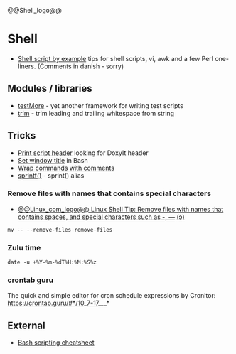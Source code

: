 @@Shell_logo@@

# Shell

- [Shell script by example](shell.sh) tips for shell scripts, vi, awk and a few Perl one-liners. (Comments in danish - sorry)

## Modules / libraries

- [testMore](testMore/) - yet another framework for writing test scripts
- [trim](trim/) - trim leading and trailing whitespace from string

## Tricks

- [Print script header](print_header.md) looking for DoxyIt header
- [Set window title](BashWindowTitle.md) in Bash
- [Wrap commands with comments](wrap_cmd_w_comments.md)
- [sprintf()](sprintf) - sprint() alias

### Remove files with names that contains special characters
- [@@Linux_com_logo@@ Linux Shell Tip: Remove files with names that contains spaces, and special characters such as -, —](https://www.linux.com/training-tutorials/linux-shell-tip-remove-files-names-contains-spaces-and-special-characters-such/)  [<span title="CopyLeft &#x1F12F; Local copy">(&#x0254;)</span>](remove_files_w_special_chars/)

```shell
mv -- --remove-files remove-files
```

### Zulu time
```shell
date -u +%Y-%m-%dT%H:%M:%S%z
```
### crontab guru
The quick and simple editor for cron schedule expressions by Cronitor: https://crontab.guru/#*/10_7-17_*_*_*

## External

- [Bash scripting cheatsheet](https://devhints.io/bash)

